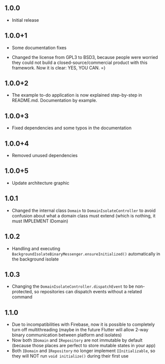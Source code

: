 ## 1.0.0

* Initial release

## 1.0.0+1

* Some documentation fixes

* Changed the license from GPL3 to BSD3, because people were worried they could not build a closed-source/commercial product with this framework. Now it is clear: YES, YOU CAN. =)

## 1.0.0+2

* The example to-do application is now explained step-by-step in README.md. Documentation by example.

## 1.0.0+3

* Fixed dependencies and some typos in the documentation

## 1.0.0+4

* Removed unused dependencies

## 1.0.0+5

* Update architecture graphic

## 1.0.1

* Changed the internal class `Domain` to `DomainIsolateController` to avoid confusion about what a domain class must extend (which is nothing, it must IMPLEMENT IDomain)

## 1.0.2

* Handling and executing `BackgroundIsolateBinaryMessenger.ensureInitialized()` automatically in the background isolate

## 1.0.3

* Changing the `DomainIsolateController.dispatchEvent` to be non-protected, so repositories can dispatch events without a related command

## 1.1.0

* Due to incompatibilities with Firebase, now it is possible to completely turn off multithreading (maybe in the future Flutter will allow 2-way binary communication between platform and isolates)
* Now both `IDomain` and `IRepository` are not immutable by default (because those places are perfect to store mutable states in your app)
* Both `IDomain` and `IRepository` no longer implement `IInitializable`, so they will NOT run `void initialize()` during their first use
